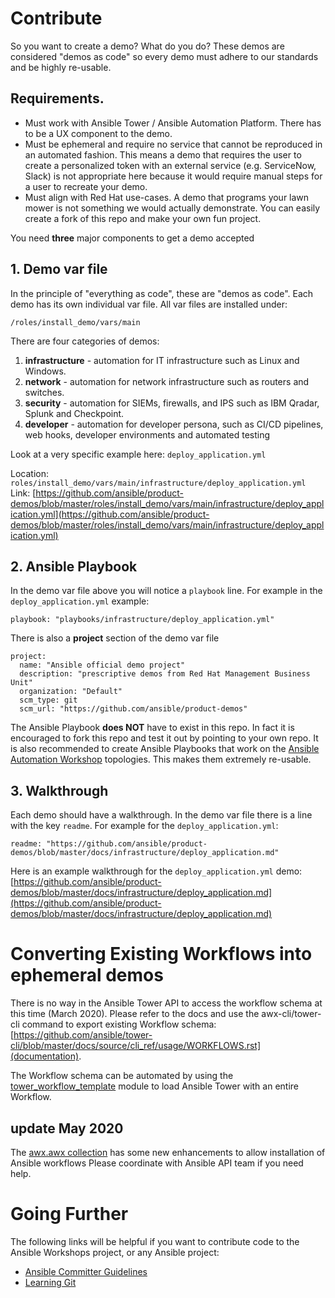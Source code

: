 # Contribute

So you want to create a demo?  What do you do? These demos are considered "demos as code" so every demo must adhere to our standards and be highly re-usable.

## Requirements.

- Must work with Ansible Tower / Ansible Automation Platform.  There has to be a UX component to the demo.
- Must be ephemeral and require no service that cannot be reproduced in an automated fashion.  This means a demo that requires the user to create a personalized token with an external service (e.g. ServiceNow, Slack) is not appropriate here because it would require manual steps for a user to recreate your demo.
- Must align with Red Hat use-cases.  A demo that programs your lawn mower is not something we would actually demonstrate.  You can easily create a fork of this repo and make your own fun project.

You need **three** major components to get a demo accepted

## 1. Demo var file

In the principle of "everything as code", these are "demos as code".  Each demo has its own individual var file.  All var files are installed under:

  ```
  /roles/install_demo/vars/main
  ```

There are four categories of demos:
  1. **infrastructure** - automation for IT infrastructure such as Linux and Windows.
  2. **network** - automation for network infrastructure such as routers and switches.
  3. **security** - automation for SIEMs, firewalls, and IPS such as IBM Qradar, Splunk and Checkpoint.
  4. **developer** - automation for developer persona, such as CI/CD pipelines, web hooks, developer environments and automated testing

Look at a very specific example here: `deploy_application.yml`

Location: `roles/install_demo/vars/main/infrastructure/deploy_application.yml`
Link: [https://github.com/ansible/product-demos/blob/master/roles/install_demo/vars/main/infrastructure/deploy_application.yml](https://github.com/ansible/product-demos/blob/master/roles/install_demo/vars/main/infrastructure/deploy_application.yml)

## 2. Ansible Playbook

In the demo var file above you will notice a `playbook` line. For example in the `deploy_application.yml` example:

`playbook: "playbooks/infrastructure/deploy_application.yml"`

There is also a **project** section of the demo var file

```
project:
  name: "Ansible official demo project"
  description: "prescriptive demos from Red Hat Management Business Unit"
  organization: "Default"
  scm_type: git
  scm_url: "https://github.com/ansible/product-demos"
```

The Ansible Playbook **does NOT** have to exist in this repo.  In fact it is encouraged to fork this repo and test it out by pointing to your own repo.  It is also recommended to create Ansible Playbooks that work on the [Ansible Automation Workshop](https://github.com/ansible/workshops) topologies.  This makes them extremely re-usable.


## 3. Walkthrough

Each demo should have a walkthrough.  In the demo var file there is a line with the key `readme`.  For example for the `deploy_application.yml`:

```
readme: "https://github.com/ansible/product-demos/blob/master/docs/infrastructure/deploy_application.md"
```

Here is an example walkthrough for the `deploy_application.yml` demo: [https://github.com/ansible/product-demos/blob/master/docs/infrastructure/deploy_application.md](https://github.com/ansible/product-demos/blob/master/docs/infrastructure/deploy_application.md)

# Converting Existing Workflows into ephemeral demos

There is no way in the Ansible Tower API to access the workflow schema at this time (March 2020).  Please refer to the docs and use the awx-cli/tower-cli command to export existing Workflow schema: [https://github.com/ansible/tower-cli/blob/master/docs/source/cli_ref/usage/WORKFLOWS.rst](documentation).

The Workflow schema can be automated by using the [tower_workflow_template](https://docs.ansible.com/ansible/latest/modules/tower_workflow_template_module.html#parameter-schema) module to load Ansible Tower with an entire Workflow.

## update May 2020

The [awx.awx collection](https://galaxy.ansible.com/awx/awx) has some new enhancements to allow installation of Ansible workflows   Please coordinate with Ansible API team if you need help.

# Going Further

The following links will be helpful if you want to contribute code to the Ansible Workshops project, or any Ansible project:
- [Ansible Committer Guidelines](http://docs.ansible.com/ansible/latest/committer_guidelines.html)
- [Learning Git](https://git-scm.com/book/en/v2)
